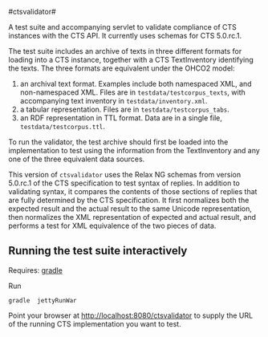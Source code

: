#ctsvalidator#

A test suite and accompanying servlet to validate compliance of CTS instances with the CTS API.  It currently uses schemas for CTS 5.0.rc.1.

The test suite includes an archive of texts in three different formats for loading into a CTS instance, together with a CTS TextInventory identifying the texts.  The three formats are equivalent under the OHCO2 model:

1. an archival text format.  Examples include both namespaced XML, and non-namespaced XML.  Files are in `testdata/testcorpus_texts`, with accompanying text inventory in `testdata/inventory.xml`.
2. a tabular representation.  Files are in `testdata/testcorpus_tabs`.
3. an RDF representation in TTL format.  Data are in a single file, `testdata/testcorpus.ttl`.

To run the validator, the test archive should first be loaded into the implementation to test using the information from the TextInventory and any one of the three equivalent data sources.

This version of `ctsvalidator` uses the Relax NG schemas from version 5.0.rc.1 of the CTS specification to test syntax of replies.  In addition to validating syntax, it compares the contents of those sections of replies that are fully determined by the CTS specification.  It first normalizes both the expected result and the actual result to the same Unicode representation, then normalizes the XML representation of expected and actual result, and performs a test for XML equivalence of the two pieces of data.


## Running the test suite interactively ##

Requires:  [gradle](http://gradle.org)

Run

    gradle  jettyRunWar

Point your browser at <http://localhost:8080/ctsvalidator> to supply the URL of the running CTS implementation you want to test.

 

